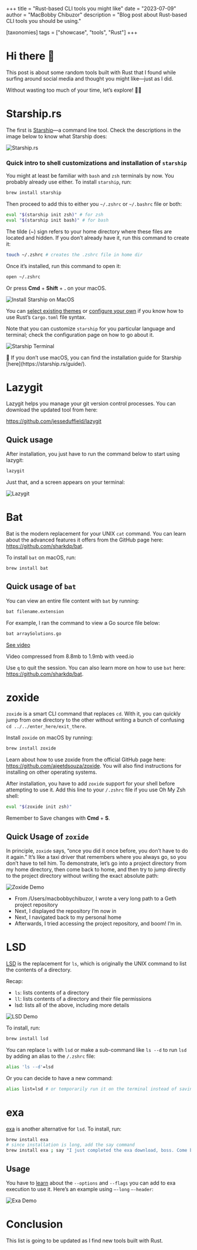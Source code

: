 +++
title = "Rust-based CLI tools you might like"
date = "2023-07-09"
author = "MacBobby Chibuzor"
description = "Blog post about Rust-based CLI tools you should be using."

[taxonomies]
tags = ["showcase", "tools", "Rust"]
+++

# Hi there 👋

This post is about some random tools built with Rust that I found while surfing around social media and thought you might like—just as I did.

Without wasting too much of your time, let’s explore! 🏄‍♂️

# Starship.rs

The first is [Starship](https://starship.rs)—a command line tool. Check the descriptions in the image below to know what Starship does:

![Starship.rs](/imgs/starshiprs.png)

### Quick intro to shell customizations and installation of `starship`

You might at least be familiar with `bash` and `zsh` terminals by now. You probably already use either. To install `starship`, run:

```bash
brew install starship
```

Then proceed to add this to either you `~/.zshrc` or `~/.bashrc` file or both:

```bash
eval "$(starship init zsh)" # for zsh
eval "$(starship init bash)" # for bash
```

The tilde (~) sign refers to your home directory where these files are located and hidden. If you don’t already have it, run this command to create it:

```bash
touch ~/.zshrc # creates the .zshrc file in home dir
```

Once it’s installed, run this command to open it:

```bash
open ~/.zshrc
```

Or press **Cmd** + **Shift** + **.** on your macOS.

![Install Starship on MacOS](/imgs/install-starship.png)

You can [select existing themes](https://starship.rs/presets/) or [configure your own](https://starship.rs/config/) if you know how to use Rust’s `Cargo.toml` file syntax.

Note that you can customize `starship` for you particular language and terminal; check the configuration page on how to go about it.

![Starship Terminal](/imgs/starship-terminal.png)

<aside>
🎯 If you don’t use macOS, you can find the installation guide for Starship [here](https://starship.rs/guide/).

</aside>

# Lazygit

Lazygit helps you manage your git version control processes. You can download the updated tool from here:

https://github.com/jesseduffield/lazygit

## Quick usage

After installation, you just have to run the command below to start using lazygit:

```bash
lazygit
```

Just that, and a screen appears on your terminal:

![Lazygit](/imgs/lazygit.png)

# Bat

Bat is the modern replacement for your UNIX `cat` command. You can learn about the advanced features it offers from the GitHub page here: https://github.com/sharkdp/bat.

To install `bat` on macOS, run:

```bash
brew install bat
```

## Quick usage of `bat`

You can view an entire file content with `bat` by running:

```bash
bat filename.extension
```

For example, I ran the command to view a Go source file below:

```bash
bat arraySolutions.go
```

[See video](https://file.notion.so/f/s/cbfc8212-5a3c-42eb-bff5-f9498b87938f/Untitled.mp4?id=36ae920d-cce0-4c70-b05c-c5553ad7fa87&table=block&spaceId=77a131a6-6347-4e0d-b098-1474be9ec9b8&expirationTimestamp=1688954400000&signature=_hDTlEYWemyiZbu12Ebzu9-vxct2KA_xs8NduRtEQkM&downloadName=Untitled.mp4)

Video compressed from 8.8mb to 1.9mb with veed.io

Use `q` to quit the session. You can also learn more on how to use `bat` here: https://github.com/sharkdp/bat.

# zoxide

`zoxide` is a smart CLI command that replaces `cd`. With it, you can quickly jump from one directory to the other without writing a bunch of confusing `cd ../../enter_here/exit_there`.

Install `zoxide` on macOS by running:

```bash
brew install zoxide
```

Learn about how to use zoxide from the official GitHub page here: https://github.com/ajeetdsouza/zoxide. You will also find instructions for installing on other operating systems.

After installation, you have to add `zoxide` support for your shell before attempting to use it. Add this line to your `/.zshrc` file if you use Oh My Zsh shell:

```bash
eval "$(zoxide init zsh)" 
```

Remember to Save changes with **Cmd** + **S**.

## Quick Usage of `zoxide`

In principle, `zoxide` says, “once you did it once before, you don’t have to do it again.” It’s like a taxi driver that remembers where you always go, so you don’t have to tell him. To demonstrate, let’s go into a project directory from my home directory, then come back to home, and then try to jump directly to the project directory without writing the exact absolute path:

![Zoxide Demo](/imgs/zoxide-demo.png)

- From /Users/macbobbychibuzor, I wrote a very long path to a Geth project repository
- Next, I displayed the repository I’m now in
- Next, I navigated back to my personal home
- Afterwards, I tried accessing the project repository, and boom! I’m in.

# LSD

[LSD](https://github.com/lsd-rs/lsd) is the replacement for `ls`, which is originally the UNIX command to list the contents of a directory.

Recap:

- `ls`: lists contents of a directory
- `ll`: lists contents of a directory and their file permissions
- lsd: lists all of the above, including more details

![LSD Demo](/imgs/lsd.png)

To install, run:

```bash
brew install lsd
```

You can replace `ls` with `lsd` or make a sub-command like `ls --d` to run `lsd` by adding an alias to the `/.zshrc` file:

```bash
alias 'ls --d'=lsd
```

Or you can decide to have a new command:

```bash
alias list=lsd # or temporarily run it on the terminal instead of saving.
```

# exa

[exa](https://www.youtube.com/redirect?event=video_description&redir_token=QUFFLUhqbWtUWnVsZ1lKSUFXaW52QVhocjRETXpnSGlBZ3xBQ3Jtc0tuUDFHSGxYeWUzQWxpM19XWjhtTFNvbDZPSUFGejNnWmJ0dFZrdXFKcGpnZzk1Y2lEMi1LZXBCZ3ozR1c5RGxqN09sa3M2N1hoTHJVOVNnNGU4SWVOeVJMR01DUXEzajAyY3RLRXJXMXZVX2NxOS1UUQ&q=https%3A%2F%2Fthe.exa.website%2F&v=stCXFxC4OH0) is another alternative for `lsd`. To install, run:

```bash
brew install exa
# since installation is long, add the say command
brew install exa ; say "I just completed the exa download, boss. Come back."
```

## Usage

You have to [learn](https://the.exa.website/docs) about the `--options` and `--flags` you can add to exa execution to use it. Here’s an example using `—-long` `—-header`:

![Exa Demo](/imgs/exa.png)

# Conclusion

This list is going to be updated as I find new tools built with Rust.